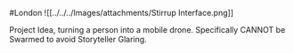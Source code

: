 #London 
![[../../../Images/attachments/Stirrup Interface.png]]

Project Idea, turning a person into a mobile drone. Specifically CANNOT be Swarmed to avoid Storyteller Glaring.